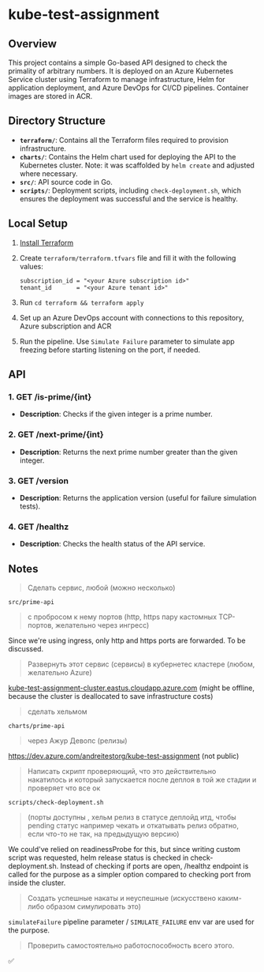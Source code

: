 # kube-test-assignment

## Overview

This project contains a simple Go-based API designed to check the primality of arbitrary numbers. It is deployed on an Azure Kubernetes Service cluster using Terraform to manage infrastructure, Helm for application deployment, and Azure DevOps for CI/CD pipelines. Container images are stored in ACR.


## Directory Structure

- **`terraform/`**: Contains all the Terraform files required to provision infrastructure.
- **`charts/`**: Contains the Helm chart used for deploying the API to the Kubernetes cluster. Note: it was scaffolded by `helm create` and adjusted where necessary.
- **`src/`**: API source code in Go.
- **`scripts/`**: Deployment scripts, including `check-deployment.sh`, which ensures the deployment was successful and the service is healthy.

## Local Setup

1. [Install Terraform](https://developer.hashicorp.com/terraform/tutorials/aws-get-started/install-cli)

2. Create `terraform/terraform.tfvars` file and fill it with the following values:

    ```hcl
    subscription_id = "<your Azure subscription id>"
    tenant_id       = "<your Azure tenant id>"
    ```

3. Run `cd terraform && terraform apply`

4. Set up an Azure DevOps account with connections to this repository, Azure subscription and ACR

5. Run the pipeline. Use `Simulate Failure` parameter to simulate app freezing before starting listening on the port, if needed.

## API

### 1. **GET /is-prime/{int}**

- **Description**: Checks if the given integer is a prime number.

### 2. **GET /next-prime/{int}**

- **Description**: Returns the next prime number greater than the given integer.

### 3. **GET /version**

- **Description**: Returns the application version (useful for failure simulation tests).

### 4. **GET /healthz**

- **Description**: Checks the health status of the API service.


## Notes

> Сделать сервис, любой (можно несколько)

`src/prime-api`

> с пробросом к нему портов (http, https пару кастомных TCP- портов, желательно через ингресс)

Since we're using ingress, only http and https ports are forwarded. To be discussed.

> Развернуть этот сервис (сервисы) в кубернетес кластере (любом, желательно Azure)

[kube-test-assignment-cluster.eastus.cloudapp.azure.com](https://kube-test-assignment-cluster.eastus.cloudapp.azure.com/version) (might be offline, because the cluster is deallocated to save infrastructure costs)

> сделать хельмом

`charts/prime-api`

> через Ажур Девопс (релизы)

https://dev.azure.com/andreitestorg/kube-test-assignment (not public)

> Написать скрипт проверяющий, что это действительно накатилось и который запускается после деплоя в той же стадии и проверяет что все ок

`scripts/check-deployment.sh`

> (порты доступны , хельм релиз в статусе деплойд итд, чтобы pending статус например чекать и откатывать релиз обратно, если что-то не так, на предыдущую версию)

We could've relied on readinessProbe for this, but since writing custom script was requested, helm release status is checked in check-deployment.sh. Instead of checking if ports are open, /healthz endpoint is called for the purpose as a simpler option compared to checking port from inside the cluster.

> Создать успешные накаты и неуспешные (искусствено каким-либо образом симулировать это)

`simulateFailure` pipeline parameter / `SIMULATE_FAILURE` env var are used for the purpose.

> Проверить самостоятельно работоспособность всего этого.

✅ 
